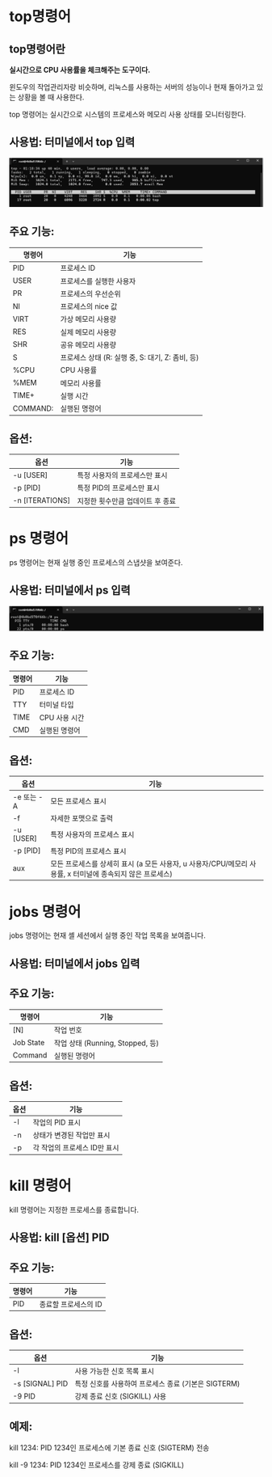 # top명령어
## top명령어란 

**실시간으로 CPU 사용률을 체크해주는 도구이다.**

윈도우의 작업관리자랑 비슷하며, 리눅스를 사용하는 서버의 성능이나 
현재 돌아가고 있는 상황을 볼 때
사용한다.

top 명령어는 실시간으로 시스템의 프로세스와 메모리 사용 상태를 모니터링한다.

## 사용법: 터미널에서 top 입력
![image_top](https://github.com/beom05/beom05/blob/main/linux_top.png)

## 주요 기능:
|명령어|기능|
|-----|------|
|PID |프로세스 ID|
|USER|프로세스를 실행한 사용자|
|PR|프로세스의 우선순위|
|NI|프로세스의 nice 값|
|VIRT|가상 메모리 사용량|
|RES|실제 메모리 사용량|
|SHR|공유 메모리 사용량|
|S|프로세스 상태 (R: 실행 중, S: 대기, Z: 좀비, 등)|
|%CPU|CPU 사용률|
|%MEM|메모리 사용률|
|TIME+|실행 시간|
|COMMAND:|실행된 명령어|

## 옵션:
|옵션|기능|
|----|-----|
|-u [USER]|특정 사용자의 프로세스만 표시|
|-p [PID]|특정 PID의 프로세스만 표시|
|-n [ITERATIONS]|지정한 횟수만큼 업데이트 후 종료|

# ps 명령어
ps 명령어는 현재 실행 중인 프로세스의 스냅샷을 보여준다.

## 사용법: 터미널에서 ps 입력
![image_ps](https://github.com/beom05/beom05/blob/main/linux_ps.png)

## 주요 기능:
|명령어|기능|
|-----|------|
|PID|프로세스 ID|
|TTY|터미널 타입|
|TIME|CPU 사용 시간|
|CMD|실행된 명령어|

## 옵션:
|옵션|기능|
|----|-----|
|-e 또는 -A|모든 프로세스 표시|
|-f|자세한 포맷으로 출력|
|-u [USER]|특정 사용자의 프로세스 표시|
|-p [PID]|특정 PID의 프로세스 표시|
|aux|모든 프로세스를 상세히 표시 (a 모든 사용자, u 사용자/CPU/메모리 사용률, x 터미널에 종속되지 않은 프로세스)|

# jobs 명령어
jobs 명령어는 현재 셸 세션에서 실행 중인 작업 목록을 보여줍니다.

## 사용법: 터미널에서 jobs 입력

## 주요 기능:
|명령어|기능|
|-----|------|
|[N]|작업 번호|
|Job State|작업 상태 (Running, Stopped, 등)|
|Command|실행된 명령어|

## 옵션:
|옵션|기능|
|----|-----|
|-l|작업의 PID 표시|
|-n|상태가 변경된 작업만 표시|
|-p|각 작업의 프로세스 ID만 표시|

# kill 명령어
kill 명령어는 지정한 프로세스를 종료합니다.

## 사용법: kill [옵션] PID

## 주요 기능:
|명령어|기능|
|-----|------|
|PID|종료할 프로세스의 ID|

## 옵션:
|옵션|기능|
|----|-----|
|-l|사용 가능한 신호 목록 표시|
|-s [SIGNAL] PID|특정 신호를 사용하여 프로세스 종료 (기본은 SIGTERM)|
|-9 PID|강제 종료 신호 (SIGKILL) 사용|

## 예제:

kill 1234: PID 1234인 프로세스에 기본 종료 신호 (SIGTERM) 전송

kill -9 1234: PID 1234인 프로세스를 강제 종료 (SIGKILL)
